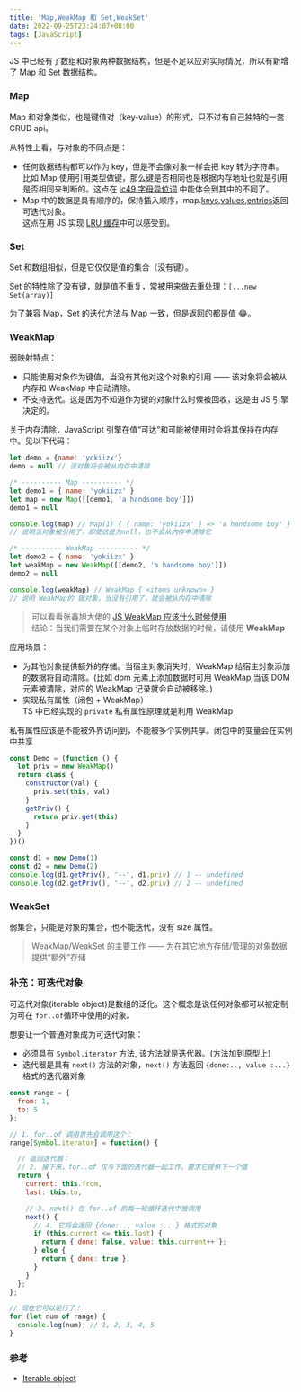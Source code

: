 ```yaml
---
title: 'Map,WeakMap 和 Set,WeakSet'
date: 2022-09-25T23:24:07+08:00
tags: [JavaScript]
---
```


JS 中已经有了数组和对象两种数据结构，但是不足以应对实际情况，所以有新增了 Map 和 Set 数据结构。

### Map

Map 和对象类似，也是键值对（key-value）的形式，只不过有自己独特的一套 CRUD api。

从特性上看，与对象的不同点是：

- 任何数据结构都可以作为 key，但是不会像对象一样会把 key 转为字符串。  
  比如 Map 使用引用类型做键，那么键是否相同也是根据内存地址也就是引用是否相同来判断的。这点在 [lc49.字母异位词](https://leetcode.cn/problems/group-anagrams/?favorite=2cktkvj) 中能体会到其中的不同了。
- Map 中的数据是具有顺序的，保持插入顺序，map.[keys,values,entries]()返回可迭代对象。  
  这点在用 JS 实现 [LRU 缓存](https://yokiizx.site/posts/algorithm/lru/)中可以感受到。

### Set

Set 和数组相似，但是它仅仅是值的集合（没有键）。

Set 的特性除了没有键，就是值不重复，常被用来做去重处理：`[...new Set(array)]`

为了兼容 Map，Set 的迭代方法与 Map 一致，但是返回的都是值 😂。

### WeakMap

弱映射特点：

- 只能使用对象作为键值，当没有其他对这个对象的引用 —— 该对象将会被从内存和 WeakMap 中自动清除。
- 不支持迭代。这是因为不知道作为键的对象什么时候被回收，这是由 JS 引擎决定的。

关于内存清除，JavaScript 引擎在值“可达”和可能被使用时会将其保持在内存中。见以下代码：

```JavaScript
let demo = {name: 'yokiizx'}
demo = null // 该对象将会被从内存中清除

/* ---------- Map ---------- */
let demo1 = { name: 'yokiizx' }
let map = new Map([[demo1, 'a handsome boy']])
demo1 = null

console.log(map) // Map(1) { { name: 'yokiizx' } => 'a handsome boy' }
// 说明当对象被引用了，即使这是为null，也不会从内存中清除它

/* ---------- WeakMap ---------- */
let demo2 = { name: 'yokiizx' }
let weakMap = new WeakMap([[demo2, 'a handsome boy']])
demo2 = null

console.log(weakMap) // WeakMap { <items unknown> }
// 说明 WeakMap的 键对象，当没有引用了，就会被从内存中清除
```

> 可以看看张鑫旭大佬的 [JS WeakMap 应该什么时候使用](https://www.zhangxinxu.com/wordpress/2021/08/js-weakmap-es6/)  
> 结论：当我们需要在某个对象上临时存放数据的时候，请使用 **WeakMap**

应用场景：

- 为其他对象提供额外的存储。当宿主对象消失时，WeakMap 给宿主对象添加的数据将自动清除。(比如 dom 元素上添加数据时可用 WeakMap,当该 DOM 元素被清除，对应的 WeakMap 记录就会自动被移除。)
- 实现私有属性（闭包 + WeakMap）  
  TS 中已经实现的 `private` 私有属性原理就是利用 WeakMap

私有属性应该是不能被外界访问到，不能被多个实例共享。闭包中的变量会在实例中共享

```JavaScript
const Demo = (function () {
  let priv = new WeakMap()
  return class {
    constructor(val) {
      priv.set(this, val)
    }
    getPriv() {
      return priv.get(this)
    }
  }
})()

const d1 = new Demo(1)
const d2 = new Demo(2)
console.log(d1.getPriv(), '--', d1.priv) // 1 -- undefined
console.log(d2.getPriv(), '--', d2.priv) // 2 -- undefined
```

### WeakSet

弱集合，只能是对象的集合，也不能迭代，没有 size 属性。

> WeakMap/WeakSet 的主要工作 —— 为在其它地方存储/管理的对象数据提供“额外”存储

### 补充：可迭代对象

可迭代对象(iterable object)是数组的泛化。这个概念是说任何对象都可以被定制为可在 `for..of`循环中使用的对象。

想要让一个普通对象成为可迭代对象：

- 必须具有 `Symbol.iterator` 方法, 该方法就是迭代器。(方法加到原型上)
- 迭代器是具有 `next()` 方法的对象，`next()` 方法返回 `{done:.., value :...}` 格式的迭代器对象

```JavaScript
const range = {
  from: 1,
  to: 5
};

// 1. for..of 调用首先会调用这个：
range[Symbol.iterator] = function() {

  // 返回迭代器：
  // 2. 接下来，for..of 仅与下面的迭代器一起工作，要求它提供下一个值
  return {
    current: this.from,
    last: this.to,

    // 3. next() 在 for..of 的每一轮循环迭代中被调用
    next() {
      // 4. 它将会返回 {done:.., value :...} 格式的对象
      if (this.current <= this.last) {
        return { done: false, value: this.current++ };
      } else {
        return { done: true };
      }
    }
  };
};

// 现在它可以运行了！
for (let num of range) {
  console.log(num); // 1, 2, 3, 4, 5
}
```

### 参考

- [Iterable object](https://zh.javascript.info/iterable#symboliterator)
